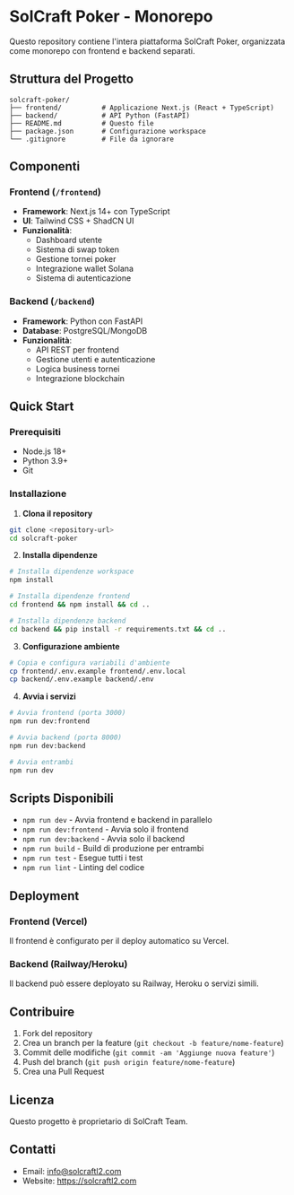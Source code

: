 # SolCraft Poker - Monorepo

Questo repository contiene l'intera piattaforma SolCraft Poker, organizzata come monorepo con frontend e backend separati.

## Struttura del Progetto

```
solcraft-poker/
├── frontend/          # Applicazione Next.js (React + TypeScript)
├── backend/           # API Python (FastAPI)
├── README.md          # Questo file
├── package.json       # Configurazione workspace
└── .gitignore         # File da ignorare
```

## Componenti

### Frontend (`/frontend`)
- **Framework**: Next.js 14+ con TypeScript
- **UI**: Tailwind CSS + ShadCN UI
- **Funzionalità**: 
  - Dashboard utente
  - Sistema di swap token
  - Gestione tornei poker
  - Integrazione wallet Solana
  - Sistema di autenticazione

### Backend (`/backend`)
- **Framework**: Python con FastAPI
- **Database**: PostgreSQL/MongoDB
- **Funzionalità**:
  - API REST per frontend
  - Gestione utenti e autenticazione
  - Logica business tornei
  - Integrazione blockchain

## Quick Start

### Prerequisiti
- Node.js 18+
- Python 3.9+
- Git

### Installazione

1. **Clona il repository**
```bash
git clone <repository-url>
cd solcraft-poker
```

2. **Installa dipendenze**
```bash
# Installa dipendenze workspace
npm install

# Installa dipendenze frontend
cd frontend && npm install && cd ..

# Installa dipendenze backend
cd backend && pip install -r requirements.txt && cd ..
```

3. **Configurazione ambiente**
```bash
# Copia e configura variabili d'ambiente
cp frontend/.env.example frontend/.env.local
cp backend/.env.example backend/.env
```

4. **Avvia i servizi**
```bash
# Avvia frontend (porta 3000)
npm run dev:frontend

# Avvia backend (porta 8000)
npm run dev:backend

# Avvia entrambi
npm run dev
```

## Scripts Disponibili

- `npm run dev` - Avvia frontend e backend in parallelo
- `npm run dev:frontend` - Avvia solo il frontend
- `npm run dev:backend` - Avvia solo il backend
- `npm run build` - Build di produzione per entrambi
- `npm run test` - Esegue tutti i test
- `npm run lint` - Linting del codice

## Deployment

### Frontend (Vercel)
Il frontend è configurato per il deploy automatico su Vercel.

### Backend (Railway/Heroku)
Il backend può essere deployato su Railway, Heroku o servizi simili.

## Contribuire

1. Fork del repository
2. Crea un branch per la feature (`git checkout -b feature/nome-feature`)
3. Commit delle modifiche (`git commit -am 'Aggiunge nuova feature'`)
4. Push del branch (`git push origin feature/nome-feature`)
5. Crea una Pull Request

## Licenza

Questo progetto è proprietario di SolCraft Team.

## Contatti

- Email: info@solcraftl2.com
- Website: https://solcraftl2.com

